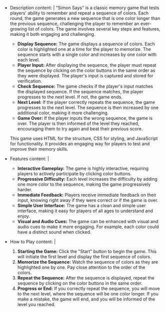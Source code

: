 - Description
  content: |
    "Simon Says" is a classic memory game that tests players' ability to remember and repeat a sequence of colors. Each round, the game generates a new sequence that is one color longer than the previous sequence, challenging the player to remember an ever-growing list of colors. The game involves several key steps and features, making it both engaging and challenging.

    - **Display Sequence:** The game displays a sequence of colors. Each color is highlighted one at a time for the player to memorize. The sequence starts with a single color and increases by one color with each level.
    - **Player Input:** After displaying the sequence, the player must repeat the sequence by clicking on the color buttons in the same order as they were displayed. The player's input is captured and stored for verification.
    - **Check Sequence:** The game checks if the player's input matches the displayed sequence. If the sequence matches, the player progresses to the next level. If not, the game ends.
    - **Next Level:** If the player correctly repeats the sequence, the game progresses to the next level. The sequence is then increased by one additional color, making it more challenging.
    - **Game Over:** If the player inputs the wrong sequence, the game is over. The player is then informed of the level they reached, encouraging them to try again and beat their previous score.

    This game uses HTML for the structure, CSS for styling, and JavaScript for functionality. It provides an engaging way for players to test and improve their memory skills.
- Features
  content: |
    - **Interactive Gameplay:** The game is highly interactive, requiring players to actively participate by clicking color buttons.
    - **Progressive Difficulty:** Each level increases the difficulty by adding one more color to the sequence, making the game progressively harder.
    - **Immediate Feedback:** Players receive immediate feedback on their input, knowing right away if they were correct or if the game is over.
    - **Simple User Interface:** The game has a clean and simple user interface, making it easy for players of all ages to understand and enjoy.
    - **Visual and Audio Cues:** The game can be enhanced with visual and audio cues to make it more engaging. For example, each color could have a distinct sound when clicked.
- How to Play
  content: |
    1. **Starting the Game:** Click the "Start" button to begin the game. This will initiate the first level and display the first sequence of colors.
    2. **Memorize the Sequence:** Watch the sequence of colors as they are highlighted one by one. Pay close attention to the order of the colors.
    3. **Repeat the Sequence:** After the sequence is displayed, repeat the sequence by clicking on the color buttons in the same order.
    4. **Progress or End:** If you correctly repeat the sequence, you will move to the next level, where the sequence will be one color longer. If you make a mistake, the game will end, and you will be informed of the level you reached.
